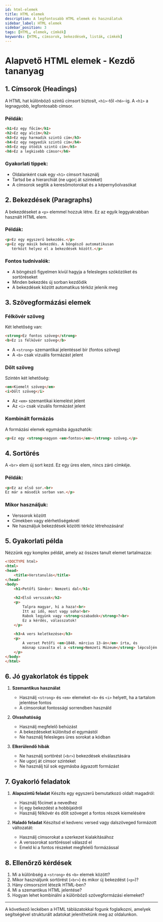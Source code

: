 ```yaml
---
id: html-elemek
title: HTML elemek
description: A legfontosabb HTML elemek és használatuk
sidebar_label: HTML elemek
sidebar_position: 3
tags: [HTML, elemek, címkék]
keywords: [HTML, címsorok, bekezdések, listák, címkék]
---
```

# Alapvető HTML elemek - Kezdő tananyag

## 1. Címsorok (Headings)

A HTML hat különböző szintű címsort biztosít, `<h1>`-től `<h6>`-ig. A `<h1>` a legnagyobb, legfontosabb címsor.

### Példák:
```html
<h1>Ez egy főcím</h1>
<h2>Ez egy alcím</h2>
<h3>Ez egy harmadik szintű cím</h3>
<h4>Ez egy negyedik szintű cím</h4>
<h5>Ez egy ötödik szintű cím</h5>
<h6>Ez a legkisebb címsor</h6>
```

### Gyakorlati tippek:
- Oldalanként csak egy `<h1>` címsort használj
- Tartsd be a hierarchiát (ne ugorj át szinteket)
- A címsorok segítik a keresőmotorokat és a képernyőolvasókat

## 2. Bekezdések (Paragraphs)

A bekezdéseket a `<p>` elemmel hozzuk létre. Ez az egyik leggyakrabban használt HTML elem.

### Példák:
```html
<p>Ez egy egyszerű bekezdés.</p>
<p>Ez egy másik bekezdés. A böngésző automatikusan
   térközt helyez el a bekezdések között.</p>
```

### Fontos tudnivalók:
- A böngésző figyelmen kívül hagyja a felesleges szóközöket és sortöréseket
- Minden bekezdés új sorban kezdődik
- A bekezdések között automatikus térköz jelenik meg

## 3. Szövegformázási elemek

### Félkövér szöveg
Két lehetőség van:
```html
<strong>Ez fontos szöveg</strong>
<b>Ez is félkövér szöveg</b>
```
- A `<strong>` szemantikai jelentéssel bír (fontos szöveg)
- A `<b>` csak vizuális formázást jelent

### Dőlt szöveg
Szintén két lehetőség:
```html
<em>Kiemelt szöveg</em>
<i>Dőlt szöveg</i>
```
- Az `<em>` szemantikai kiemelést jelent
- Az `<i>` csak vizuális formázást jelent

### Kombinált formázás
A formázási elemek egymásba ágyazhatók:
```html
<p>Ez egy <strong>nagyon <em>fontos</em></strong> szöveg.</p>
```

## 4. Sortörés

A `<br>` elem új sort kezd. Ez egy üres elem, nincs záró címkéje.

### Példák:
```html
<p>Ez az első sor.<br>
Ez már a második sorban van.</p>
```

### Mikor használjuk:
- Verssorok között
- Címekben vagy elérhetőségeknél
- Ne használjuk bekezdések közötti térköz létrehozására!

## 5. Gyakorlati példa

Nézzünk egy komplex példát, amely az összes tanult elemet tartalmazza:

```html
<!DOCTYPE html>
<html>
<head>
    <title>Verstanulás</title>
</head>
<body>
    <h1>Petőfi Sándor: Nemzeti dal</h1>
    
    <h2>Első versszak</h2>
    <p>
        Talpra magyar, hí a haza!<br>
        Itt az idő, most vagy soha!<br>
        Rabok legyünk vagy <strong>szabadok</strong>?<br>
        Ez a kérdés, válasszatok!
    </p>
    
    <h3>A vers keletkezése</h3>
    <p>
        A verset Petőfi <em>1848. március 13-án</em> írta, és
        másnap szavalta el a <strong>Nemzeti Múzeum</strong> lépcsőjén.
    </p>
</body>
</html>
```

## 6. Jó gyakorlatok és tippek

1. **Szemantikus használat**
   - Használj `<strong>` és `<em>` elemeket `<b>` és `<i>` helyett, ha a tartalom jelentése fontos
   - A címsorokat fontossági sorrendben használd

2. **Olvashatóság**
   - Használj megfelelő behúzást
   - A bekezdéseket különítsd el egymástól
   - Ne használj felesleges üres sorokat a kódban

3. **Elkerülendő hibák**
   - Ne használj sortörést (`<br>`) bekezdések elválasztására
   - Ne ugorj át címsor szinteket
   - Ne használj túl sok egymásba ágyazott formázást

## 7. Gyakorló feladatok

1. **Alapszintű feladat**
   Készíts egy egyszerű bemutatkozó oldalt magadról:
   - Használj főcímet a nevedhez
   - Írj egy bekezdést a hobbijaidról
   - Használj félkövér és dőlt szöveget a fontos részek kiemelésére

2. **Haladó feladat**
   Készítsd el kedvenc versed vagy dalszöveged formázott változatát:
   - Használj címsorokat a szerkezet kialakításához
   - A verssorokat sortöréssel válaszd el
   - Emeld ki a fontos részeket megfelelő formázással

## 8. Ellenőrző kérdések

1. Mi a különbség a `<strong>` és `<b>` elemek között?
2. Mikor használjunk sortörést (`<br>`) és mikor új bekezdést (`<p>`)?
3. Hány címsorszint létezik HTML-ben?
4. Mi a szemantikus HTML jelentése?
5. Hogyan lehet kombinálni a különböző szövegformázási elemeket?

---

A következő leckében a HTML táblázatokkal fogunk foglalkozni, amelyek segítségével strukturált adatokat jeleníthetünk meg az oldalunkon.
